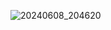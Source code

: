 ![20240608_204620](https://github.com/Pahasara/dotFiles/assets/46932317/a8395811-0d79-4d17-bd47-a3b25f6dc469)




